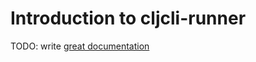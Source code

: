 # Introduction to cljcli-runner

TODO: write [great documentation](http://jacobian.org/writing/what-to-write/)
